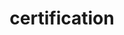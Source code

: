 ---
category: [certification] #Category ID.
hue: var(--c-themeHueOrange ) #Category hue. See note [1].
title: certification #Category title.
description: All posts regarding cybersecurity can be found here.
---